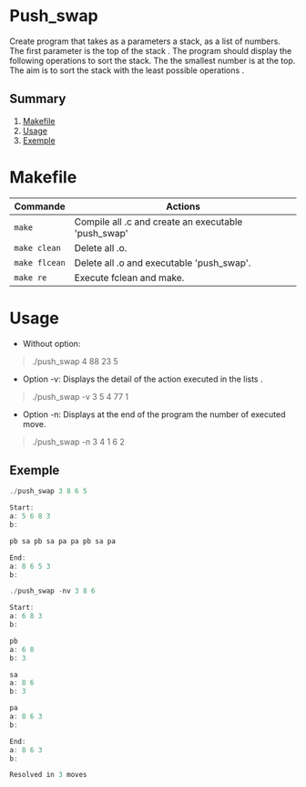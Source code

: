 # Push_swap 

Create program that takes as a parameters a stack, as a list of numbers. The first parameter is the top of the stack .
The program should display the following operations to sort the stack. The
the smallest number is at the top.
The aim is to sort the stack with the least possible operations .

## Summary
 1. [Makefile](#makefile)
 2. [Usage](#usage)
 3. [Exemple](#exemple)

# <a name="makefile">Makefile</a>

| Commande       	|  Actions 	|
|----------------	|----------	|
| `make`      	  | Compile all .c and create an executable 'push_swap'  	|
| `make clean`    | Delete all .o.  	|
| `make flcean`  	| Delete all .o and executable 'push_swap'.  	|
| `make re` 	 	| Execute fclean and make.  	|

# <a name="usage">Usage</a>

* Without option:
>./push_swap 4 88 23  5

* Option -v: Displays the detail of the action executed in the lists .
>./push_swap -v 3 5 4 77 1
  
* Option -n: Displays at the end of the program the number of executed move.
>./push_swap -n 3 4 1 6 2

## <a name="exemple">Exemple</a>

```c
./push_swap 3 8 6 5

Start:
a: 5 6 8 3
b:

pb sa pb sa pa pa pb sa pa

End:
a: 8 6 5 3
b:
```

```c
./push_swap -nv 3 8 6

Start:
a: 6 8 3
b:

pb
a: 6 8
b: 3

sa
a: 8 6
b: 3

pa
a: 8 6 3
b:

End:
a: 8 6 3
b:

Resolved in 3 moves
```
